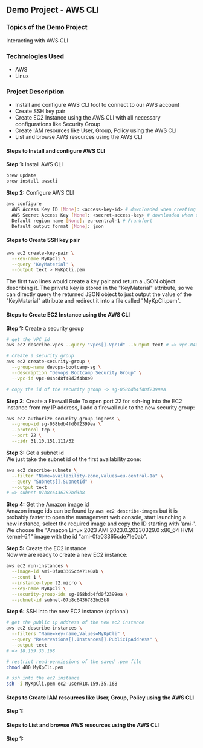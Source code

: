 ## Demo Project - AWS CLI

### Topics of the Demo Project
Interacting with AWS CLI

### Technologies Used
- AWS
- Linux

### Project Description
- Install and configure AWS CLI tool to connect to our AWS account
- Create SSH key pair
- Create EC2 Instance using the AWS CLI with all necessary configurations like Security Group
- Create IAM resources like User, Group, Policy using the AWS CLI
- List and browse AWS resources using the AWS CLI

#### Steps to Install and configure AWS CLI
**Step 1:** Install AWS CLI
```sh
brew update
brew install awscli
```

**Step 2:** Configure AWS CLI
```sh
aws configure
  AWS Access Key ID [None]: <access-key-id> # downloaded when creating the admin user
  AWS Secret Access Key [None]: <secret-access-key> # downloaded when creating the admin user
  Default region name [None]: eu-central-1 # Frankfurt
  Default output format [None]: json
```

#### Steps to Create SSH key pair
```sh
aws ec2 create-key-pair \
  --key-name MyKpCli \
  --query 'KeyMaterial' \
  --output text > MyKpCli.pem
```
The first two lines would create a key pair and return a JSON object describing it. The private key is stored in the "KeyMaterial" attribute, so we can directly query the returned JSON object to just output the value of the "KeyMaterial" attribute and redirect it into a file called "MyKpCli.pem".

#### Steps to Create EC2 Instance using the AWS CLI
**Step 1:** Create a security group
```sh
# get the VPC id
aws ec2 describe-vpcs --query "Vpcs[].VpcId" --output text # => vpc-04acd8f40d2f4b8e9

# create a security group
aws ec2 create-security-group \
  --group-name devops-bootcamp-sg \
  --description "Devops Bootcamp Security Group" \
  --vpc-id vpc-04acd8f40d2f4b8e9

# copy the id of the security group -> sg-058bdb4fd0f2399ea
```

**Step 2:** Create a Firewall Rule
To open port 22 for ssh-ing into the EC2 instance from my IP address, I add a firewall rule to the new security group:
```sh
aws ec2 authorize-security-group-ingress \
  --group-id sg-058bdb4fd0f2399ea \
  --protocol tcp \
  --port 22 \
  --cidr 31.10.151.111/32
  ```

**Step 3:** Get a subnet id\
We just take the subnet id of the first availability zone:
```sh
aws ec2 describe-subnets \
  --filter "Name=availability-zone,Values=eu-central-1a" \
  --query "Subnets[].SubnetId" \
  --output text
# => subnet-07b8c6436782bd3b8
```

**Step 4:** Get the Amazon image id\
Amazon image ids can be found by `aws ec2 describe-images` but it is probably faster to open the management web console, start launching a new instance, select the required image and copy the ID starting with 'ami-'. We choose the "Amazon Linux 2023 AMI 2023.0.20230329.0 x86_64 HVM kernel-6.1" image with the id "ami-0fa03365cde71e0ab".

**Step 5:** Create the EC2 instance\
Now we are ready to create a new EC2 instance:
```sh
aws ec2 run-instances \
  --image-id ami-0fa03365cde71e0ab \
  --count 1 \
  --instance-type t2.micro \
  --key-name MyKpCli \
  --security-group-ids sg-058bdb4fd0f2399ea \
  --subnet-id subnet-07b8c6436782bd3b8
```

**Step 6:** SSH into the new EC2 instance (optional)
```sh
# get the public ip address of the new ec2 instance
aws ec2 describe-instances \
  --filters "Name=key-name,Values=MyKpCli" \
  --query "Reservations[].Instances[].PublicIpAddress" \
  --output text 
# => 18.159.35.168

# restrict read-permissions of the saved .pem file
chmod 400 MyKpCli.pem

# ssh into the ec2 instance
ssh -i MyKpCli.pem ec2-user@18.159.35.168
```

#### Steps to Create IAM resources like User, Group, Policy using the AWS CLI
**Step 1:** 


#### Steps to List and browse AWS resources using the AWS CLI
**Step 1:** 